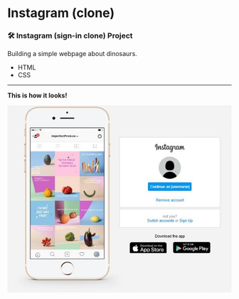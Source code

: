 # Instagram (clone)
### :hammer_and_wrench: Instagram (sign-in clone) Project

Building a simple webpage about dinosaurs.

- HTML
- CSS


------
**This is how it looks!**

![jpg](./instagram.jpg)
